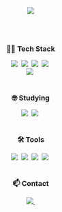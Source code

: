 <!--타이틀 부분-->
<div align="center">
<div>
  <img src="https://capsule-render.vercel.app/api?type=venom&color=00D8FF&height=150&text=Hi,There&fontColor=FFD8D8" />
</div>

<br><br>

<!--내용 부분-->
<h3>🧑‍💻 Tech Stack</h3>
<div >
  <img src="https://img.shields.io/badge/JAVA-007396.svg?style=for-the-badge&logo=openjdk&logoColor=black">&nbsp
  <img src="https://img.shields.io/badge/Spring_Boot-1DDB16.svg?style=for-the-badge&logo=SpringBoot&logoColor=black" />&nbsp
  <img src="https://img.shields.io/badge/Spring_Data_Jpa-CEFBC9.svg?style=for-the-badge&logo=hibernate&logoColor=black" />&nbsp
  <img src="https://img.shields.io/badge/Spring_Security-F7DF1E.svg?style=for-the-badge&logo=SpringSecurity&logoColor=black" />&nbsp
</div>
<div>
  <img src="https://img.shields.io/badge/MySQL-DB7093?style=for-the-badge&logo=MySQL&logoColor=black" />&nbsp
</div>
<br>
<h3>🤓 Studying</h3>
<div >
  <img src="https://img.shields.io/badge/JAVA-007396.svg?style=for-the-badge&logo=openjdk&logoColor=black" />&nbsp
  <img src="https://img.shields.io/badge/Network-008000.svg?style=for-the-badge&logo=Network&logoColor=black" />&nbsp
</div>

<br>

<h3 >🛠 Tools</h3>
<div >
  <img src="https://img.shields.io/badge/git-F05033.svg?style=for-the-badge&logo=git&logoColor=white" />&nbsp
  <img src="https://img.shields.io/badge/github-181717.svg?style=for-the-badge&logo=github&logoColor=white" />&nbsp
  <img src="https://img.shields.io/badge/Notion-F3F3F3.svg?style=for-the-badge&logo=Notion&logoColor=black" />&nbsp
  <img src="https://img.shields.io/badge/Jira-F3F3F3.svg?style=for-the-badge&logo=Jira&logoColor=black" />&nbsp
</div>

<br>

<h3 >📫 Contact</h3>
<div >
  <a href="https://velog.io/@hyensukim/posts">
    <img src="https://img.shields.io/badge/Velog-1EBC8F?style=for-the-badge&logo=velog&logoColor=white" />&nbsp
  </a>
</div>
</div>

